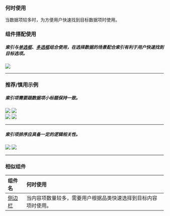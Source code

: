 ### 何时使用

当数据项较多时，为方便用户快速找到目标数据项时使用。

### 组件搭配使用

##### 索引与[单选框](./Radio)、[多选框](./Checkbox)组合使用，在选择数据的场景配合索引有利于用户快速找到目标选项。

<div class="legend">
  <div class="item">
    <img src="https://oteam-tdesign-1258344706.cos.ap-guangzhou.myqcloud.com/site/design/mobile-guide/indexes%201.png" />
  </div>

</div>
<hr />


### 推荐/慎用示例

##### 索引项需要跟数据项小标题保持一致。

<div class="item">
    <img src="https://oteam-tdesign-1258344706.cos.ap-guangzhou.myqcloud.com/site/design/mobile-guide/indexes%202-1.png" />
    <img class="tag" src="https://oteam-tdesign-1258344706.cos.ap-guangzhou.myqcloud.com/site/doc/good.png" />
  </div>

<div class="item">
    <img src="https://oteam-tdesign-1258344706.cos.ap-guangzhou.myqcloud.com/site/design/mobile-guide/indexes%202-2.png" />
    <img class="tag" src="https://oteam-tdesign-1258344706.cos.ap-guangzhou.myqcloud.com/site/doc/bad.png" />
  </div>


<hr />
                                                                                                          
##### 索引项排序应具备一定的逻辑相关性。

<div class="item">
    <img src="https://oteam-tdesign-1258344706.cos.ap-guangzhou.myqcloud.com/site/design/mobile-guide/indexes%202-3.png" />
    <img class="tag" src="https://oteam-tdesign-1258344706.cos.ap-guangzhou.myqcloud.com/site/doc/good.png" />
  </div>

<hr />




### 相似组件

| 组件名 | 何时使用                             |
| :----- | :----------------------------------- |
| [侧边栏](./Sidebar) | 当内容项数量较多，需要用户根据品类快速选择到目标内容项时使用。 |
